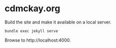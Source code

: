 # cdmckay.org

Build the site and make it available on a local server.

```
bundle exec jekyll serve
```

Browse to http://localhost:4000.
